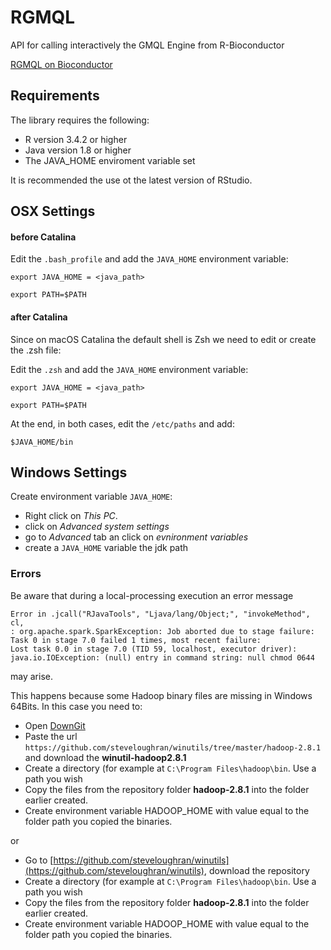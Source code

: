 # RGMQL
API for calling interactively the GMQL Engine from R-Bioconductor

[RGMQL on Bioconductor](https://www.bioconductor.org/packages/release/bioc/html/RGMQL.html)

## Requirements

The library requires the following:
* R version 3.4.2 or higher
* Java version 1.8 or higher
* The JAVA_HOME enviroment variable set

It is recommended the use ot the latest version of RStudio.

## OSX Settings

#### before Catalina

Edit the `.bash_profile` and add the `JAVA_HOME` environment variable:

`export JAVA_HOME = <java_path>`

`export PATH=$PATH`

#### after Catalina

Since on macOS Catalina the default shell is Zsh we need to edit or create the .zsh file:

Edit the `.zsh` and add the `JAVA_HOME` environment variable:

`export JAVA_HOME = <java_path>`

`export PATH=$PATH`

At the end, in both cases, edit the `/etc/paths` and add:

`$JAVA_HOME/bin`


## Windows Settings

Create environment variable `JAVA_HOME`:

* Right click on _This PC_.
* click on _Advanced system settings_
* go to _Advanced_ tab an click on _evnironment variables_
* create a `JAVA_HOME` variable the jdk path

### Errors

Be aware that during a local-processing execution an error message
```{
Error in .jcall("RJavaTools", "Ljava/lang/Object;", "invokeMethod", cl, 
: org.apache.spark.SparkException: Job aborted due to stage failure: 
Task 0 in stage 7.0 failed 1 times, most recent failure: 
Lost task 0.0 in stage 7.0 (TID 59, localhost, executor driver): 
java.io.IOException: (null) entry in command string: null chmod 0644
```
may arise.

This happens because some Hadoop binary files are missing in Windows 64Bits.
In this case you need to:

* Open [DownGit](https://minhaskamal.github.io/DownGit/#/home)
* Paste the url `https://github.com/steveloughran/winutils/tree/master/hadoop-2.8.1` and download the **winutil-hadoop2.8.1**
* Create a directory (for example at ```C:\Program Files\hadoop\bin```. Use a path you wish
* Copy the files from the repository folder **hadoop-2.8.1** into the folder earlier created.
* Create environment variable HADOOP_HOME with value equal to the folder path you copied the binaries.

or

* Go to [https://github.com/steveloughran/winutils](https://github.com/steveloughran/winutils), download the repository
* Create a directory (for example at ```C:\Program Files\hadoop\bin```. Use a path you wish
* Copy the files from the repository folder **hadoop-2.8.1** into the folder earlier created.
* Create environment variable HADOOP_HOME with value equal to the folder path you copied the binaries.

